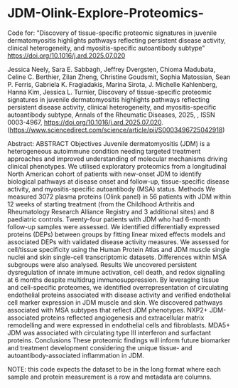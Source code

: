 # JDM-Olink-Explore-Proteomics-
Code for: "Discovery of tissue-specific proteomic signatures in juvenile dermatomyositis highlights pathways reflecting persistent disease activity, clinical heterogeneity, and myositis-specific autoantibody subtype" https://doi.org/10.1016/j.ard.2025.07.020

Jessica Neely, Sara E. Sabbagh, Jeffrey Dvergsten, Chioma Madubata, Celine C. Berthier, Zilan Zheng, Christine Goudsmit, Sophia Matossian, Sean P. Ferris, Gabriela K. Fragiadakis, Marina Sirota, J. Michelle Kahlenberg, Hanna Kim, Jessica L. Turnier,
Discovery of tissue-specific proteomic signatures in juvenile dermatomyositis highlights pathways reflecting persistent disease activity, clinical heterogeneity, and myositis-specific autoantibody subtype,
Annals of the Rheumatic Diseases,
2025,
,
ISSN 0003-4967,
https://doi.org/10.1016/j.ard.2025.07.020.
(https://www.sciencedirect.com/science/article/pii/S0003496725042918)

Abstract: ABSTRACT
Objectives
Juvenile dermatomyositis (JDM) is a heterogeneous autoimmune condition needing targeted treatment approaches and improved understanding of molecular mechanisms driving clinical phenotypes. We utilised exploratory proteomics from a longitudinal North American cohort of patients with new-onset JDM to identify biological pathways at disease onset and follow-up, tissue-specific disease activity, and myositis-specific autoantibody (MSA) status.
Methods
We measured 3072 plasma proteins (Olink panel) in 56 patients with JDM within 12 weeks of starting treatment (from the Childhood Arthritis and Rheumatology Research Alliance Registry and 3 additional sites) and 8 paediatric controls. Twenty-four patients with JDM who had 6-month follow-up samples were assessed. We identified differentially expressed proteins (DEPs) between groups by fitting linear mixed effects models and associated DEPs with validated disease activity measures. We assessed for cell/tissue specificity using the Human Protein Atlas and JDM muscle single nuclei and skin single-cell transcriptomic datasets. Differences within MSA subgroups were also analysed.
Results
We uncovered persistent dysregulation of innate immune activation, cell death, and redox signalling at 6 months despite multidrug immunosuppression. By leveraging tissue and cell-specific proteomes, we identified overrepresentation of circulating endothelial proteins associated with disease activity and verified endothelial cell marker expression in JDM muscle and skin. We discovered pathways associated with MSA subtypes that reflect JDM phenotypes. NXP2+ JDM-associated proteins reflected angiogenesis and extracellular matrix remodelling and were expressed in endothelial cells and fibroblasts. MDA5+ JDM was associated with circulating type III interferon and surfactant proteins.
Conclusions
These proteomic findings will inform future biomarker and treatment development considering the unique tissue- and autoantibody-associated inflammation in JDM.

NOTE: this code expects the dataset to be in the long format where each sample and protein measurement is a row and metadata are columns. 
